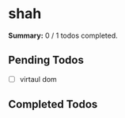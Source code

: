 
# shah

**Summary:** 0 / 1 todos completed.

## Pending Todos
- [ ] virtaul dom

## Completed Todos

